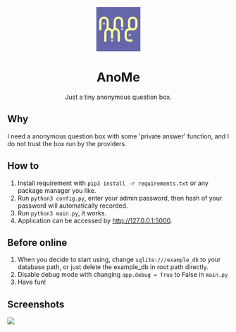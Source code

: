 <p align="center"><a href="https://excited.cloud" target="_blank" rel="noopener noreferrer"><img width="100" src="https://github.com/CyrusF/AnoMe/blob/main/static/images/favicon.jpg" alt="AnoMe logo"></a></p>
<h1 align="center">AnoMe</h1>

<p align="center">Just a tiny anonymous question box.</p>

## Why
I need a anonymous question box with some 'private answer' function, and I do not trust the box run by the providers.

## How to
1. Install requirement with `pip3 install -r requirements.txt` or any package manager you like.
2. Run `python3 config.py`, enter your admin password, then hash of your password will automatically recorded.
3. Run `python3 main.py`, it works.
4. Application can be accessed by http://127.0.0.1:5000.

## Before online
1. When you decide to start using, change `sqlite:///example_db` to your database path, or just delete the example_db in root path directly.
2. Disable debug mode with changing `app.debug = True` to False in `main.py`
3. Have fun!

## Screenshots
<img width="1920" src="https://user-images.githubusercontent.com/20309761/146222654-6db42aa1-c20a-4e39-9abf-b25d880372b9.png">
